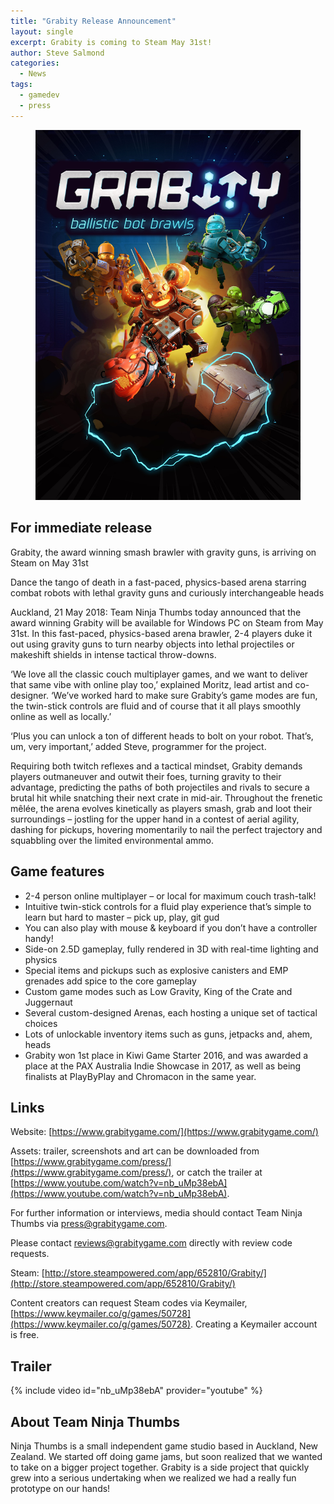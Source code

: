 ```yaml
---
title: "Grabity Release Announcement"
layout: single
excerpt: Grabity is coming to Steam May 31st!
author: Steve Salmond
categories:
  - News
tags:
  - gamedev
  - press
---
```


<figure>
    <a href="/assets/images/Grabity_BoxArt.jpg"><img src="/assets/images/Grabity_BoxArt.jpg"></a>
</figure>

## For immediate release

Grabity, the award winning smash brawler with gravity guns, is arriving on Steam on May 31st

Dance the tango of death in a fast-paced, physics-based arena starring combat robots with lethal gravity guns and curiously interchangeable heads

Auckland, 21 May 2018: Team Ninja Thumbs today announced that the award winning Grabity will be available for Windows PC on Steam from May 31st. In this fast-paced, physics-based arena brawler, 2-4 players duke it out using gravity guns to turn nearby objects into lethal projectiles or makeshift shields in intense tactical throw-downs.

‘We love all the classic couch multiplayer games, and we want to deliver that same vibe with online play too,’ explained Moritz, lead artist and co-designer. ‘We’ve worked hard to make sure Grabity’s game modes are fun, the twin-stick controls are fluid and of course that it all plays smoothly online as well as locally.’

‘Plus you can unlock a ton of different heads to bolt on your robot. That’s, um, very important,’ added Steve, programmer for the project.

Requiring both twitch reflexes and a tactical mindset, Grabity demands players outmaneuver and outwit their foes, turning gravity to their advantage, predicting the paths of both projectiles and rivals to secure a brutal hit while snatching their next crate in mid-air. Throughout the frenetic mêlée, the arena evolves kinetically as players smash, grab and loot their surroundings – jostling for the upper hand in a contest of aerial agility, dashing for pickups, hovering momentarily to nail the perfect trajectory and squabbling over the limited environmental ammo.

## Game features

- 2-4 person online multiplayer – or local for maximum couch trash-talk!
- Intuitive twin-stick controls for a fluid play experience that’s simple to learn but hard to master – pick up, play, git gud
- You can also play with mouse & keyboard if you don’t have a controller handy!
- Side-on 2.5D gameplay, fully rendered in 3D with real-time lighting and physics
- Special items and pickups such as explosive canisters and EMP grenades add spice to the core gameplay
- Custom game modes such as Low Gravity, King of the Crate and Juggernaut
- Several custom-designed Arenas, each hosting a unique set of tactical choices
- Lots of unlockable inventory items such as guns, jetpacks and, ahem, heads
- Grabity won 1st place in Kiwi Game Starter 2016, and was awarded a place at the PAX Australia Indie Showcase in 2017, as well as being finalists at PlayByPlay and Chromacon in the same year.

## Links

Website: [https://www.grabitygame.com/](https://www.grabitygame.com/)

Assets: trailer, screenshots and art can be downloaded from [https://www.grabitygame.com/press/](https://www.grabitygame.com/press/), or catch the trailer at [https://www.youtube.com/watch?v=nb_uMp38ebA](https://www.youtube.com/watch?v=nb_uMp38ebA). 

For further information or interviews, media should contact Team Ninja Thumbs via [press@grabitygame.com](mailto:press@grabitygame.com).

Please contact [reviews@grabitygame.com](mailto:reviews@grabitygame.com) directly with review code requests.

Steam: [http://store.steampowered.com/app/652810/Grabity/](http://store.steampowered.com/app/652810/Grabity/)

Content creators can request Steam codes via Keymailer, [https://www.keymailer.co/g/games/50728](https://www.keymailer.co/g/games/50728). Creating a Keymailer account is free.


## Trailer

{% include video id="nb_uMp38ebA" provider="youtube" %}


## About Team Ninja Thumbs

Ninja Thumbs is a small independent game studio based in Auckland, New Zealand. We started off doing game jams, but soon realized that we wanted to take on a bigger project together. Grabity is a side project that quickly grew into a serious undertaking when we realized we had a really fun prototype on our hands!